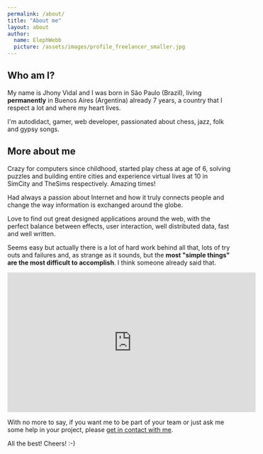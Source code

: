 ```yaml
---
permalink: /about/
title: "About me"
layout: about
author:
  name: ElephWebb
  picture: /assets/images/profile_freelancer_smaller.jpg
---
```


## Who am I?

My name is Jhony Vidal and I was born in São Paulo (Brazil), living **permanently** in Buenos Aires (Argentina) already 7 years, a country that I respect a lot and where my heart lives. 

I'm autodidact, gamer, web developer, passionated about chess, jazz, folk and gypsy songs.

## More about me

Crazy for computers since childhood, started play chess at age of 6, solving puzzles and building entire cities and experience virtual lives at 10 in SimCity and TheSims respectively. Amazing times!

Had always a passion about Internet and how it truly connects people and change the way information is exchanged around the globe. 


Love to find out great designed applications around the web, with the perfect balance between effects, user interaction, well distributed data, fast and well written.

Seems easy but actually there is a lot of hard work behind all that, lots of try outs and failures and, as strange as it sounds, but the **most "simple things" are the most difficult to accomplish**. I think someone already said that.

<iframe width="560" height="315" src="https://www.youtube.com/embed/-njpmRrMPKc" frameborder="0" allow="autoplay; encrypted-media" allowfullscreen></iframe>

With no more to say, if you want me to be part of your team or just ask me some help in your project, please [get in contact with me](/hire-me#contact-form).

All the best! Cheers! :-)

